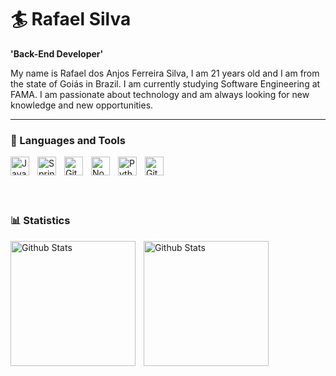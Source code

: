 # 🏄 Rafael Silva

**'Back-End Developer'**

My name is Rafael dos Anjos Ferreira Silva, I am 21 years old and I am from the state of Goiás in Brazil. I am currently studying Software Engineering at FAMA. I am passionate about technology and am always looking for new knowledge and new opportunities.

---

### 🤖 Languages and Tools

<img align="left" alt="Java" width="30px" style="padding-right:10px;" src="https://cdn.jsdelivr.net/gh/devicons/devicon/icons/java/java-original.svg"/>

<img align="left" alt="Spring" width="30px" style="padding-right:10px;" src="https://cdn.jsdelivr.net/gh/devicons/devicon/icons/spring/spring-original.svg" />

<img align="left" alt="Git" width="30px" style="padding-right:10px;" src="https://cdn.jsdelivr.net/gh/devicons/devicon/icons/git/git-original.svg" />

<img align="left" alt="NodeJS" width="30px" style="padding-right:10px;" src="https://cdn.jsdelivr.net/gh/devicons/devicon/icons/nodejs/nodejs-original.svg" />

<img align="left" alt="Python" width="30px" style="padding-right:10px;" src="https://cdn.jsdelivr.net/gh/devicons/devicon/icons/python/python-plain.svg" />

<img align="left" alt="GitHub" width="30px" style="padding-right:10px;" src="https://cdn.jsdelivr.net/gh/devicons/devicon/icons/github/github-original.svg" />

<br><br/>
<br><br/>

### 📊 Statistics

<p>
<img 
align="left" 
alt="Github Stats" 
height="200" 
style="padding-right:10px;" 
src="https://github-readme-stats.vercel.app/api?username=rafael-anjos&show_icons=true&theme=tokyonight&include_all_commits=true"
/>

<img 
align="left" 
alt="Github Stats" 
height="200"
style="padding-right:10px;" 
src="https://github-readme-stats.vercel.app/api/top-langs/?username=rafael-anjos&theme=tokyonight&layout=compact&custom_title=Technologies"
/>

</p>
